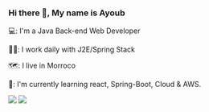 
### Hi there 👋, My name is Ayoub 

💻: I'm a Java Back-end Web Developer

👨‍💼: I work daily with J2E/Spring Stack 

🗺️: I live in Morroco 

📗: I'm currently learning react, Spring-Boot, Cloud & AWS. 

![](https://github-readme-stats.vercel.app/api?username=mashateayoub&theme=light&hide_border=false&include_all_commits=false&count_private=false)
![](https://github-readme-streak-stats.herokuapp.com/?user=mashateayoub&theme=light&hide_border=false)

